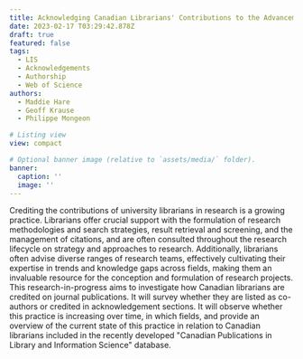 ```yaml
---
title: Acknowledging Canadian Librarians' Contributions to the Advancement of Knowledge
date: 2023-02-17 T03:29:42.878Z
draft: true
featured: false
tags:
  - LIS
  - Acknowledgements
  - Authorship
  - Web of Science
authors:
  - Maddie Hare
  - Geoff Krause
  - Philippe Mongeon

# Listing view
view: compact

# Optional banner image (relative to `assets/media/` folder).
banner:
  caption: ''
  image: ''
---
```


Crediting the contributions of university librarians in research is a growing practice. Librarians offer crucial support with the formulation of research methodologies and search strategies, result retrieval and screening, and the management of citations, and are often consulted throughout the research lifecycle on strategy and approaches to research. Additionally, librarians often advise diverse ranges of research teams, effectively cultivating their expertise in trends and knowledge gaps across fields, making them an invaluable resource for the conception and formulation of research projects. This research-in-progress aims to investigate how Canadian librarians are credited on journal publications. It will survey whether they are listed as co-authors or credited in acknowledgement sections. It will observe whether this practice is increasing over time, in which fields, and provide an overview of the current state of this practice in relation to Canadian librarians included in the recently developed "Canadian Publications in Library and Information Science" database.